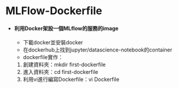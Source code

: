 # MLFlow-Dockerfile

* #### 利用Docker架設一個MLflow的服務的image ####
  * 下載docker並安裝docker
  * 在dockerhub上找到jupyter/datascience-notebook的container
  * dockerfile實作：
  1. 創建資料夾：mkdir first-dockerfile
  2. 進入資料夾：cd first-dockerfile
  3. 利用vi進行編寫Dockerfile：vi Dockerfile
